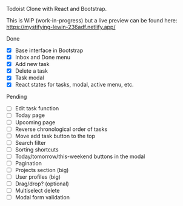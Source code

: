 Todoist Clone with React and Bootstrap.

This is WIP (work-in-progress) but a live preview can be found here: https://mystifying-lewin-236adf.netlify.app/

Done

- [x] Base interface in Bootstrap
- [x] Inbox and Done menu
- [x] Add new task
- [x] Delete a task
- [x] Task modal
- [x] React states for tasks, modal, active menu, etc.

Pending

- [ ] Edit task function
- [ ] Today page
- [ ] Upcoming page
- [ ] Reverse chronological order of tasks
- [ ] Move add task button to the top
- [ ] Search filter
- [ ] Sorting shortcuts
- [ ] Today/tomorrow/this-weekend buttons in the modal
- [ ] Pagination
- [ ] Projects section (big)
- [ ] User profiles (big)
- [ ] Drag/drop? (optional)
- [ ] Multiselect delete
- [ ] Modal form validation
